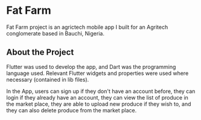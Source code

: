 # Fat Farm

Fat Farm project is an agrictech mobile app I built for an Agritech conglomerate based in Bauchi, Nigeria.

## About the Project
Flutter was used to develop the app, and Dart was the programming language used.
Relevant Flutter widgets and properties were used where necessary (contained in lib files).

In the App, users can sign up if they don't have an account before, they can login if they already have an account,  they can view the list of produce in the market place, they are able to upload new produce if they wish to, and they can also delete produce from the market place.
